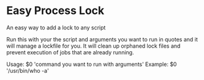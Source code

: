 Easy Process Lock
=========

An easy way to add a lock to any script

Run this with your the script and arguments you want to run in quotes and it will manage a lockfile for you.
It will clean up orphaned lock files and prevent execution of jobs that are already running. 


Usage: $0 'command you want to run with arguments'
Example: $0 '/usr/bin/who -a'
